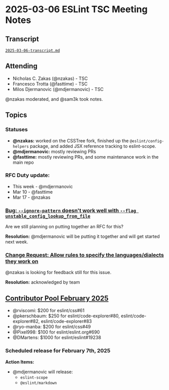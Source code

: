 # 2025-03-06 ESLint TSC Meeting Notes

## Transcript

[`2025-03-06-transcript.md`](2025-03-06-transcript.md)

## Attending

- Nicholas C. Zakas (@nzakas) - TSC
- Francesco Trotta (@fasttime) - TSC
- Milos Djermanovic (@mdjermanovic) - TSC

@nzakas moderated, and @sam3k took notes.

## Topics

### Statuses

* **@nzakas:** worked on the CSSTree fork, finished up the `@eslint/config-helpers` package, and added JSX reference tracking to eslint-scope.
* **@mdjermanovic:** mostly reviewing PRs
* **@fasttime:** mostly reviewing PRs, and some maintenance work in the main repo

### RFC Duty update:
* This week - @mdjermanovic
* Mar 10 - @fasttime
* Mar 17 - @nzakas

### [Bug: `--ignore-pattern` doesn't work well with `--flag unstable_config_lookup_from_file`](https://github.com/eslint/eslint/issues/18948)

Are we still planning on putting together an RFC for this?

**Resolution:** @mdjermanovic will be putting it together and will get started next week.

### [Change Request: Allow rules to specify the languages/dialects they work on](https://github.com/eslint/eslint/issues/19462)

@nzakas is looking for feedback still for this issue.

**Resolution:** acknowledged by team

## [Contributor Pool February 2025](https://github.com/issues?q=org%3Aeslint+label%3A"contributor+pool"+merged%3A2025-02-01..2025-02-28)

- @rviscomi: $200 for eslint/css#61
- @pkerschbaum: $250 for eslint/code-explorer#80, eslint/code-explorer#82, eslint/code-explorer#83
- @ryo-manba: $200 for eslint/css#49
- @Pixel998: $100 for eslint/eslint.org#690
- @DMartens: $1000 for eslint/eslint#19238

### Scheduled release for February 7th, 2025

**Action Items:**

- @mdjermanovic will release:
  - `eslint-scope`
  - `@eslint/markdown`